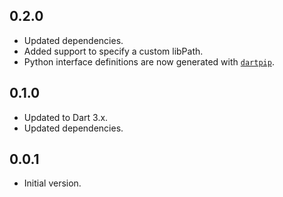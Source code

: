 ## 0.2.0

- Updated dependencies.
- Added support to specify a custom libPath.
- Python interface definitions are now generated with [`dartpip`](https://pub.dev/packages/dartpip).

## 0.1.0

- Updated to Dart 3.x.
- Updated dependencies.

## 0.0.1

- Initial version.
